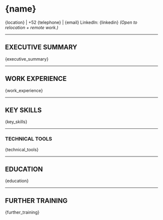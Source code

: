 # {name}

{location} | +52 {telephone} | {email}
LinkedIn: {linkedin}
*(Open to relocation + remote work.)*

---

## EXECUTIVE SUMMARY

{executive_summary}

---

## WORK EXPERIENCE

{work_experience}

---

## KEY SKILLS

{key_skills}

---

### TECHNICAL TOOLS

{technical_tools}

---

## EDUCATION

{education}

---

## FURTHER TRAINING

{further_training}